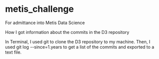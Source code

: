 # metis_challenge
For admittance into Metis Data Science

How I got information about the commits in the D3 repository

In Terminal, I used git to clone the D3 repository to my machine.
Then, I used git log --since=1.years to get a list of the commits and exported to a text file.
